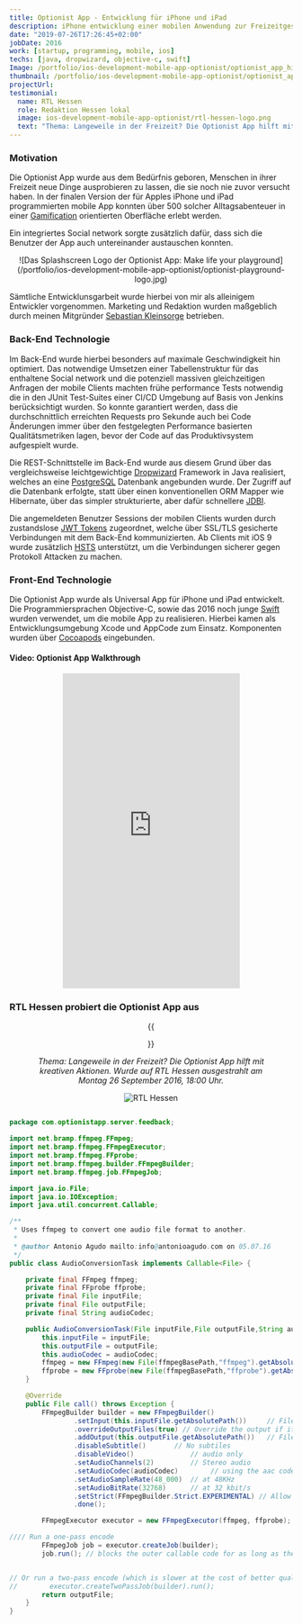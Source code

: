 ```yaml
---
title: Optionist App - Entwicklung für iPhone und iPad 
description: iPhone entwicklung einer mobilen Anwendung zur Freizeitgestaltung  
date: "2019-07-26T17:26:45+02:00"
jobDate: 2016
work: [startup, programming, mobile, ios]
techs: [java, dropwizard, objective-c, swift]
Image: /portfolio/ios-development-mobile-app-optionist/optionist_app_highlights_m.png
thumbnail: /portfolio/ios-development-mobile-app-optionist/optionist_app_highlights_m.png
projectUrl: 
testimonial:
  name: RTL Hessen 
  role: Redaktion Hessen lokal
  image: ios-development-mobile-app-optionist/rtl-hessen-logo.png 
  text: "Thema: Langeweile in der Freizeit? Die Optionist App hilft mit kreativen Aktionen. Wurde auf RTL Hessen ausgestrahlt am Montag 26 September 2016, 18:00 Uhr."   
---
```

### Motivation

Die Optionist App wurde aus dem Bedürfnis geboren, Menschen in ihrer Freizeit neue Dinge ausprobieren zu lassen, 
die sie noch nie zuvor versucht haben. In der finalen Version der für Apples iPhone und iPad programmierten mobile App konnten über 500 
solcher Alltagsabenteuer in einer [Gamification](https://de.wikipedia.org/wiki/Gamification) orientierten Oberfläche erlebt werden.

Ein integriertes Social network sorgte zusätzlich dafür, dass sich die Benutzer der App auch untereinander austauschen 
konnten.
<div style="text-align: center;">
![Das Splashscreen Logo der Optionist App: Make life your playground](/portfolio/ios-development-mobile-app-optionist/optionist-playground-logo.jpg)
</div>

Sämtliche Entwicklunsgarbeit wurde hierbei von mir als alleinigem Entwickler vorgenommen. Marketing und Redaktion 
wurden maßgeblich durch meinen Mitgründer [Sebastian Kleinsorge](https://www.xing.com/profile/Sebastian_Kleinsorge2/) betrieben. 

### Back-End Technologie

Im Back-End wurde hierbei besonders auf maximale Geschwindigkeit hin optimiert. Das notwendige Umsetzen einer Tabellenstruktur
für das enthaltene Social network und die potenziell massiven gleichzeitigen Anfragen der mobile Clients machten frühe 
performance Tests notwendig die in den JUnit Test-Suites einer CI/CD Umgebung auf Basis von Jenkins berücksichtigt wurden.
So konnte garantiert werden, dass die durchschnittlich erreichten Requests pro Sekunde auch bei Code Änderungen immer über 
den festgelegten Performance basierten Qualitätsmetriken lagen, bevor der Code auf das Produktivsystem aufgespielt wurde.
  
Die REST-Schnittstelle im Back-End wurde aus diesem Grund über das vergleichsweise leichtgewichtige [Dropwizard](https://www.dropwizard.io) 
Framework in Java realisiert, welches an eine [PostgreSQL](https://www.postgresql.org/) Datenbank angebunden wurde. 
Der Zugriff auf die Datenbank erfolgte, statt über einen konventionellen ORM Mapper wie Hibernate, über das 
simpler strukturierte, aber dafür schnellere [JDBI](http://jdbi.org/). 

Die angemeldeten Benutzer Sessions der mobilen Clients wurden durch zustandslose [JWT Tokens](https://jwt.io/) zugeordnet, 
welche über SSL/TLS gesicherte Verbindungen mit dem Back-End kommunizierten. Ab Clients mit iOS 9 wurde zusätzlich 
[HSTS](https://de.wikipedia.org/wiki/HTTP_Strict_Transport_Security) unterstützt, um die Verbindungen sicherer gegen 
Protokoll Attacken zu machen.       

### Front-End Technologie

Die Optionist App wurde als Universal App für iPhone und iPad entwickelt. 
Die Programmiersprachen Objective-C, sowie das 2016 noch junge [Swift](https://swift.org/) wurden verwendet, um 
die mobile App zu realisieren. Hierbei kamen als Entwicklungsumgebung Xcode und AppCode zum Einsatz. 
Komponenten wurden über [Cocoapods](https://cocoapods.org/) eingebunden.     
 
#### Video: Optionist App Walkthrough
<div style="text-align: center;">
    <iframe width="315" height="560" src="https://www.youtube.com/embed/1aeI1dptcxM" frameborder="0" allow="accelerometer; encrypted-media; gyroscope; picture-in-picture" allowfullscreen></iframe>
</div>

### RTL Hessen probiert die Optionist App aus
<center>
{{<figure src="/portfolio/ios-development-mobile-app-optionist/rtl-hessen-berichtet-ueber-die-optionist-app.jpg">}}

*Thema: Langeweile in der Freizeit? Die Optionist App hilft mit kreativen Aktionen. Wurde auf RTL Hessen ausgestrahlt am Montag 26 September 2016, 18:00 Uhr.*

<img class="img-fluid w-25 rounded-circle border-thick border-light" src="https://festive-jackson-9ed7d0.netlify.com/portfolio/ios-development-mobile-app-optionist/rtl-hessen-logo.png" alt="RTL Hessen" title="RTL Hessen">
</center>


```java

package com.optionistapp.server.feedback;

import net.bramp.ffmpeg.FFmpeg;
import net.bramp.ffmpeg.FFmpegExecutor;
import net.bramp.ffmpeg.FFprobe;
import net.bramp.ffmpeg.builder.FFmpegBuilder;
import net.bramp.ffmpeg.job.FFmpegJob;

import java.io.File;
import java.io.IOException;
import java.util.concurrent.Callable;

/**
 * Uses ffmpeg to convert one audio file format to another.
 *
 * @author Antonio Agudo mailto:info@antonioagudo.com on 05.07.16
 */
public class AudioConversionTask implements Callable<File> {

    private final FFmpeg ffmpeg;
    private final FFprobe ffprobe;
    private final File inputFile;
    private final File outputFile;
    private final String audioCodec;

    public AudioConversionTask(File inputFile,File outputFile,String audioCodec, File ffmpegBasePath) throws IOException {
        this.inputFile = inputFile;
        this.outputFile = outputFile;
        this.audioCodec = audioCodec;
        ffmpeg = new FFmpeg(new File(ffmpegBasePath,"ffmpeg").getAbsolutePath());
        ffprobe = new FFprobe(new File(ffmpegBasePath,"ffprobe").getAbsolutePath());
    }

    @Override
    public File call() throws Exception {
        FFmpegBuilder builder = new FFmpegBuilder()
                .setInput(this.inputFile.getAbsolutePath())     // Filename, or a FFmpegProbeResult
                .overrideOutputFiles(true) // Override the output if it exists
                .addOutput(this.outputFile.getAbsolutePath())   // Filename for the destination
                .disableSubtitle()       // No subtiles
                .disableVideo()              // audio only
                .setAudioChannels(2)         // Stereo audio
                .setAudioCodec(audioCodec)        // using the aac codec
                .setAudioSampleRate(48_000)  // at 48KHz
                .setAudioBitRate(32768)      // at 32 kbit/s
                .setStrict(FFmpegBuilder.Strict.EXPERIMENTAL) // Allow FFmpeg to use experimental specs
                .done();

        FFmpegExecutor executor = new FFmpegExecutor(ffmpeg, ffprobe);

//// Run a one-pass encode
        FFmpegJob job = executor.createJob(builder);
        job.run(); // blocks the outer callable code for as long as the Runnable interface needs to convert


// Or run a two-pass encode (which is slower at the cost of better quality)
//        executor.createTwoPassJob(builder).run();
        return outputFile;
    }                                                             
}

```

